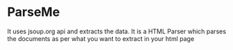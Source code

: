 ParseMe
=======
It uses jsoup.org api and extracts the data. It is a HTML Parser which parses the documents as per what you want to extract in your html page
